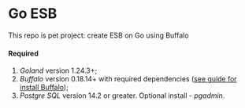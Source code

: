 # Go ESB

This repo is pet project: create ESB on Go using Buffalo

#### Required

1. *Goland* version 1.24.3+;
2. *Buffalo* version 0.18.14+ with required dependencies ([see guide for install Buffalo](https://gobuffalo.io/documentation/getting_started/installation/));
3. *Postgre SQL* version 14.2 or greater. Optional install - *pgadmin*.